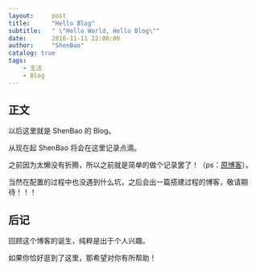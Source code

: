 ```yaml
---
layout:     post
title:      "Hello Blog"
subtitle:   " \"Hello World, Hello Blog\""
date:       2016-11-11 22:00:00
author:     "ShenBao"
catalog: true
tags:
    - 生活
    - Blog
---
```



## 正文

以后这里就是 ShenBao 的 Blog。

从现在起 ShenBao 将会在这里记录点滴。


之前因为太懒没有折腾，所以之前就是简单的做个记录罢了！（ps：[原博客](https://shenbao.github.io/blog)）。


当然在配置的过程中也没遇到什么坑，之后会出一篇搭建过程的博客，敬请期待！！！


## 后记

回顾这个博客的诞生，纯粹是出于个人兴趣。


如果你恰好逛到了这里，那希望对你有所帮助！


